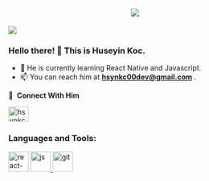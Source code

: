 <h1 align="center">
  <a href="https://git.io/typing-svg">
    <img src="https://readme-typing-svg.herokuapp.com/?lines=Hello!+👋;I+am+Huseyin+Koc&center=true&size=23">
  </a>
</h1>


![](https://komarev.com/ghpvc/?username=hsynkc00&style=flat-square)

### Hello there! 👋 This is Huseyin Koc.


- 🌱 He is currently learning React Native and Javascript.
- 📫 You can reach him at **hsynkc00dev@gmail.com** .


🔗 &nbsp;**Connect With Him**
<p align="left">

<a href="https://www.linkedin.com/in/h%C3%BCseyin-ko%C3%A7-775b471b6/" target="blank"><img align="center" src="https://raw.githubusercontent.com/rahuldkjain/github-profile-readme-generator/master/src/images/icons/Social/linked-in-alt.svg" alt="hsynkc00" height="30" width="40" /></a>


<h3 align="left">Languages and Tools:</h3>
<p <a href="https://reactnative.dev/" target="_blank" rel="noreferrer"> <img src="https://d33wubrfki0l68.cloudfront.net/554c3b0e09cf167f0281fda839a5433f2040b349/ecfc9/img/header_logo.svg" alt="react-native" width="40" height="40"/> </a> 
<a href="https://www.javascripttutorial.net/" target="_blank" rel="noreferrer"> <img src="https://www.javascripttutorial.net/wp-content/uploads/2021/04/JavaScript-Tutorial.svg" alt="js" width="40" height="40"/> </a>
<a href="https://git-scm.com/" target="_blank" rel="noreferrer"> <img src="https://www.vectorlogo.zone/logos/git-scm/git-scm-icon.svg" alt="git" width="40" height="40"/> </a>
</p>


